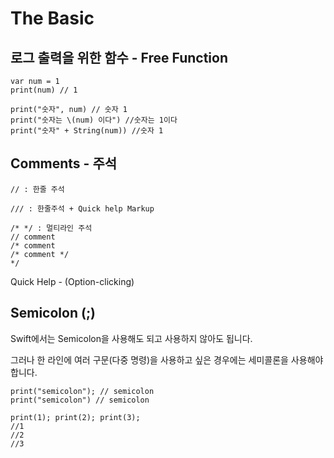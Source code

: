 # The Basic

## 로그 출력을 위한 함수 - Free Function


```
var num = 1
print(num) // 1

print("숫자", num) // 숫자 1
print("숫자는 \(num) 이다") //숫자는 1이다
print("숫자" + String(num)) //숫자 1
```



## Comments - 주석


```
// : 한줄 주석

/// : 한줄주석 + Quick help Markup

/* */ : 멀티라인 주석
// comment
/* comment
/* comment */
*/
```
Quick Help - (Option-clicking)


## Semicolon (;)


Swift에서는 Semicolon을 사용해도 되고 사용하지 않아도 됩니다.

그러나 한 라인에 여러 구문(다중 명령)을 사용하고 싶은 경우에는 세미콜론을 사용해야 합니다.

```
print("semicolon"); // semicolon
print("semicolon") // semicolon

print(1); print(2); print(3);
//1
//2
//3
```